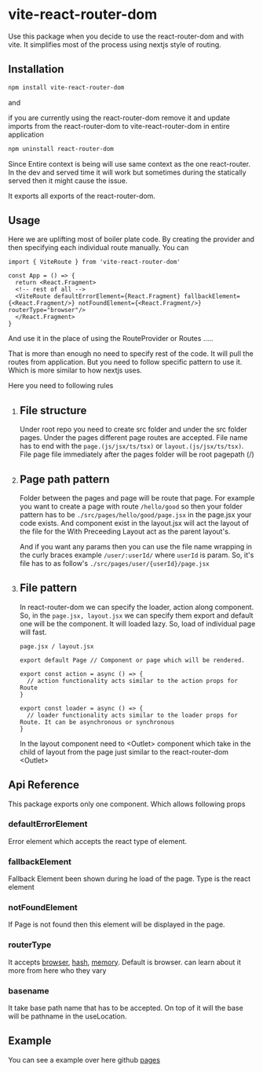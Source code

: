 # vite-react-router-dom

Use this package when you decide to use the react-router-dom and with vite. It simplifies most of the process using nextjs style of routing. 

## Installation

```bash
npm install vite-react-router-dom
```

and 

if you are currently using the react-router-dom remove it and update imports from the react-router-dom to vite-react-router-dom in entire application

```bash
npm uninstall react-router-dom
```

Since Entire context is being will use same context as the one react-router. In the dev and served time it will work but sometimes during the statically served then it might cause the issue.

It exports all exports of the react-router-dom. 

## Usage 

Here we are uplifting most of boiler plate code. By creating the provider and then specifying each individual route manually. You can 
``` 
import { ViteRoute } from 'vite-react-router-dom'

const App = () => {
  return <React.Fragment>
  <!-- rest of all -->
  <ViteRoute defaultErrorElement={React.Fragment} fallbackElement={<React.Fragment/>} notFoundElement={<React.Fragment/>} routerType="browser"/>
  </React.Fragment>
}
```
And use it in the place of using the RouteProvider or Routes .....

That is more than enough no need to specify rest of the code. It will pull the routes from application. But you need to follow specific pattern to use it. Which is more similar to how nextjs uses.

Here you need to following rules 
1. ## File structure
    Under root repo you need to create src folder and under the src folder pages. Under the pages different page routes are accepted. File name has to end with the ` page.(js/jsx/ts/tsx) ` or ` layout.(js/jsx/ts/tsx) `. File page file immediately after the pages folder will be root pagepath (/) 

2. ## Page path pattern
    Folder between the pages and page will be route that page. 
    For example you want to create a page with route ` /hello/good ` so then your folder pattern has to be ` ./src/pages/hello/good/page.jsx ` in the page.jsx your code exists. And component exist in the layout.jsx will act the layout of the file for the With Preceeding Layout act as the parent layout's.

    And if you want any params then you can use the file name wrapping in the curly braces example ` /user/:userId/ ` where `userId` is param. So, it's file has to as follow's ` ./src/pages/user/{userId}/page.jsx `

3. ## File pattern 
    In react-router-dom we can specify the loader, action along component. So, in the ` page.jsx, layout.jsx ` we can specify them export and default one will be the component. It will loaded lazy. So, load of individual page will fast. 

    ```
    page.jsx / layout.jsx

    export default Page // Component or page which will be rendered. 

    export const action = async () => {
      // action functionality acts similar to the action props for Route
    }

    export const loader = async () => {
      // loader functionality acts similar to the loader props for Route. It can be asynchronous or synchronous
    }
    ```  
    In the layout component need to \<Outlet\> component which take in the child of layout from the page just similar to the react-router-dom \<Outlet\> 

## Api Reference
This package exports only one component. Which allows following props 
### defaultErrorElement
Error element which accepts the react type of element.
### fallbackElement
Fallback Element been shown during he load of the page. Type is the react element
### notFoundElement 
If Page is not found then this element will be displayed in the page.
### routerType 
It accepts [browser](https://reactrouter.com/en/main/routers/create-browser-router#createbrowserrouter), [hash](https://reactrouter.com/en/main/routers/create-hash-router#createhashrouter), [memory](https://reactrouter.com/en/main/routers/create-memory-router#creatememoryrouter). Default is browser. can learn about it more from here who they vary 
### basename
It take base path name that has to be accepted. On top of it will the base will be pathname in the useLocation. 

## Example
You can see a example over here github [pages](https://gkamesh98.github.io/vite-react-router-dom/)